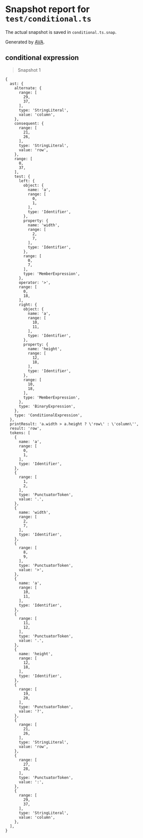 # Snapshot report for `test/conditional.ts`

The actual snapshot is saved in `conditional.ts.snap`.

Generated by [AVA](https://avajs.dev).

## conditional expression

> Snapshot 1

    {
      ast: {
        alternate: {
          range: [
            29,
            37,
          ],
          type: 'StringLiteral',
          value: 'column',
        },
        consequent: {
          range: [
            21,
            26,
          ],
          type: 'StringLiteral',
          value: 'row',
        },
        range: [
          0,
          37,
        ],
        test: {
          left: {
            object: {
              name: 'a',
              range: [
                0,
                1,
              ],
              type: 'Identifier',
            },
            property: {
              name: 'width',
              range: [
                2,
                7,
              ],
              type: 'Identifier',
            },
            range: [
              0,
              7,
            ],
            type: 'MemberExpression',
          },
          operator: '>',
          range: [
            0,
            18,
          ],
          right: {
            object: {
              name: 'a',
              range: [
                10,
                11,
              ],
              type: 'Identifier',
            },
            property: {
              name: 'height',
              range: [
                12,
                18,
              ],
              type: 'Identifier',
            },
            range: [
              10,
              18,
            ],
            type: 'MemberExpression',
          },
          type: 'BinaryExpression',
        },
        type: 'ConditionalExpression',
      },
      printResult: 'a.width > a.height ? \'row\' : \'column\'',
      result: 'row',
      tokens: [
        {
          name: 'a',
          range: [
            0,
            1,
          ],
          type: 'Identifier',
        },
        {
          range: [
            1,
            2,
          ],
          type: 'PunctuatorToken',
          value: '.',
        },
        {
          name: 'width',
          range: [
            2,
            7,
          ],
          type: 'Identifier',
        },
        {
          range: [
            8,
            9,
          ],
          type: 'PunctuatorToken',
          value: '>',
        },
        {
          name: 'a',
          range: [
            10,
            11,
          ],
          type: 'Identifier',
        },
        {
          range: [
            11,
            12,
          ],
          type: 'PunctuatorToken',
          value: '.',
        },
        {
          name: 'height',
          range: [
            12,
            18,
          ],
          type: 'Identifier',
        },
        {
          range: [
            19,
            20,
          ],
          type: 'PunctuatorToken',
          value: '?',
        },
        {
          range: [
            21,
            26,
          ],
          type: 'StringLiteral',
          value: 'row',
        },
        {
          range: [
            27,
            28,
          ],
          type: 'PunctuatorToken',
          value: ':',
        },
        {
          range: [
            29,
            37,
          ],
          type: 'StringLiteral',
          value: 'column',
        },
      ],
    }
